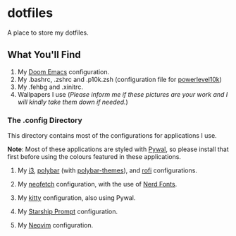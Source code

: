 # dotfiles
A place to store my dotfiles.

## What You'll Find
1. My [Doom Emacs](https://github.com/hlissner/doom-emacs) configuration.
2. My .bashrc, .zshrc and .p10k.zsh (configuration file for [powerlevel10k](https://github.com/romkatv/powerlevel10khttps://github.com/romkatv/powerlevel10k))
3. My .fehbg and .xinitrc.
4. Wallpapers I use (*Please inform me if these pictures are your work and I will kindly take them down if needed.*)

### The .config Directory
This directory contains most of the configurations for applications I use.

**Note**: Most of these applications are styled with [Pywal](https://github.com/dylanaraps/pywal), so please install that first before using the colours featured in these applications.

1. My [i3](https://i3wm.org/docs/), [polybar](https://github.com/polybar/polybar) (with [polybar-themes](https://github.com/adi1090x/polybar-themes)), and [rofi](https://github.com/davatorium/rofi) configurations.

2. My [neofetch](https://github.com/dylanaraps/neofetch) configuration, with the use of [Nerd Fonts](https://www.nerdfonts.com).

3. My [kitty](https://sw.kovidgoyal.net/kitty/) configuration, also using Pywal.

4. My [Starship Prompt](https://starship.rs/) configuration.

5. My [Neovim](https://neovim.io) configuration.
